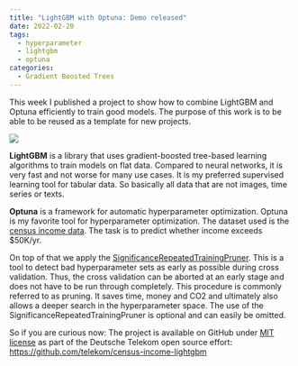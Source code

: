 ```yaml
---
title: "LightGBM with Optuna: Demo released"
date: 2022-02-20
tags:
  - hyperparameter
  - lightgbm
  - optuna
categories:
  - Gradient Boosted Trees
---
```


This week I published a project to show how to combine
LightGBM and Optuna efficiently to train good models.
The purpose of this work is to be able to be reused as a template for new projects.

![](/img/posts/lightgbm-optuna.png)

**LightGBM** is a library that uses gradient-boosted tree-based learning algorithms to train models on flat data.
Compared to neural networks, it is very fast and not worse for many use cases.
It is my preferred supervised learning tool for tabular data.
So basically all data that are not images, time series or texts.

**Optuna** is a framework for automatic hyperparameter optimization.
Optuna is my favorite tool for hyperparameter optimization.
The dataset used is the [census income data](https://archive-beta.ics.uci.edu/ml/datasets/census+income).
The task is to predict whether income exceeds $50K/yr.

On top of that we apply the
[SignificanceRepeatedTrainingPruner](https://telekom.github.io/HPOflow/doc/SignificanceRepeatedTrainingPruner.html#significancerepeatedtrainingpruner-doc).
This is a tool to detect bad hyperparameter sets as early as possible during cross validation.
Thus, the cross validation can be aborted at an early stage and does not have to be run through completely.
This procedure is commonly referred to as pruning.
It saves time, money and CO2 and ultimately also allows a deeper search in the hyperparameter space.
The use of the SignificanceRepeatedTrainingPruner is optional and can easily be omitted.

So if you are curious now: The project is available on GitHub under [MIT license](https://opensource.org/licenses/MIT)
as part of the Deutsche Telekom open source effort: <https://github.com/telekom/census-income-lightgbm>
